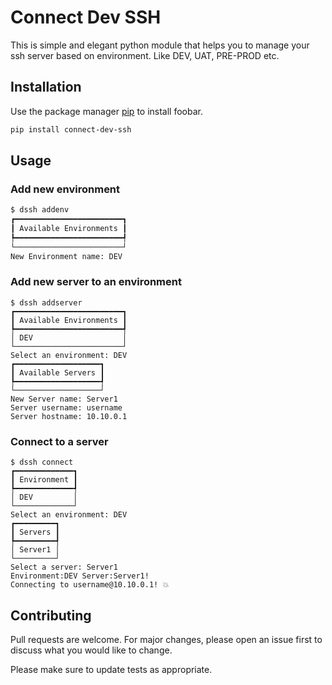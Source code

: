 # Connect Dev SSH

This is simple and elegant python module that helps you to manage your ssh server based on environment. Like DEV, UAT, PRE-PROD etc.

## Installation

Use the package manager [pip](https://pip.pypa.io/en/stable/) to install foobar.

```bash
pip install connect-dev-ssh
```

## Usage
### Add new environment

```bash
$ dssh addenv                       
┏━━━━━━━━━━━━━━━━━━━━━━━━┓
┃ Available Environments ┃
┡━━━━━━━━━━━━━━━━━━━━━━━━┩
└────────────────────────┘
New Environment name: DEV
```

### Add new server to an environment
```
$ dssh addserver
┏━━━━━━━━━━━━━━━━━━━━━━━━┓
┃ Available Environments ┃
┡━━━━━━━━━━━━━━━━━━━━━━━━┩
│ DEV                    │
└────────────────────────┘
Select an environment: DEV
┏━━━━━━━━━━━━━━━━━━━┓
┃ Available Servers ┃
┡━━━━━━━━━━━━━━━━━━━┩
└───────────────────┘
New Server name: Server1
Server username: username
Server hostname: 10.10.0.1
```

### Connect to a server
```
$ dssh connect  
┏━━━━━━━━━━━━━┓
┃ Environment ┃
┡━━━━━━━━━━━━━┩
│ DEV         │
└─────────────┘
Select an environment: DEV
┏━━━━━━━━━┓
┃ Servers ┃
┡━━━━━━━━━┩
│ Server1 │
└─────────┘
Select a server: Server1
Environment:DEV Server:Server1!
Connecting to username@10.10.0.1! 💥
```


## Contributing

Pull requests are welcome. For major changes, please open an issue first to discuss what you would like to change.

Please make sure to update tests as appropriate.
